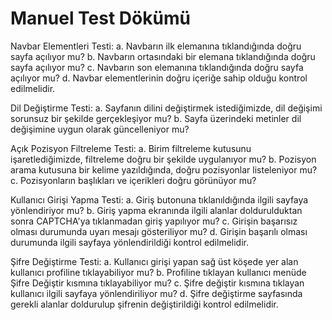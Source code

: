 # Manuel Test Dökümü
Navbar Elementleri Testi:
a. Navbarın ilk elemanına tıklandığında doğru sayfa açılıyor mu?
b. Navbarın ortasındaki bir elemana tıklandığında doğru sayfa açılıyor mu?
c. Navbarın son elemanına tıklandığında doğru sayfa açılıyor mu?
d. Navbar elementlerinin doğru içeriğe sahip olduğu kontrol edilmelidir.

Dil Değiştirme Testi:
a. Sayfanın dilini değiştirmek istediğimizde, dil değişimi sorunsuz bir şekilde gerçekleşiyor mu?
b. Sayfa üzerindeki metinler dil değişimine uygun olarak güncelleniyor mu?

Açık Pozisyon Filtreleme Testi:
a. Birim filtreleme kutusunu işaretlediğimizde, filtreleme doğru bir şekilde uygulanıyor mu?
b. Pozisyon arama kutusuna bir kelime yazıldığında, doğru pozisyonlar listeleniyor mu?
c. Pozisyonların başlıkları ve içerikleri doğru görünüyor mu? 

Kullanıcı Girişi Yapma Testi:
a. Giriş butonuna tıklanıldığında ilgili sayfaya yönlendiriyor mu?
b. Giriş yapma ekranında ilgili alanlar doldurulduktan sonra CAPTCHA'ya tıklanmadan giriş yapılıyor mu?
c. Girişin başarısız olması durumunda uyarı mesajı gösteriliyor mu?
d. Girişin başarılı olması durumunda ilgili sayfaya yönlendirildiği kontrol edilmelidir.

Şifre Değiştirme Testi:
a. Kullanıcı girişi yapan sağ üst köşede yer alan kullanıcı profiline tıklayabiliyor mu?
b. Profiline tıklayan kullanıcı menüde Şifre Değiştir kısmına tıklayabiliyor mu?
c. Şifre değiştir kısmına tıklayan kullanıcı ilgili sayfaya yönlendiriliyor mu?
d. Şifre değiştirme sayfasında gerekli alanlar doldurulup şifrenin değiştirildiği kontrol edilmelidir.

